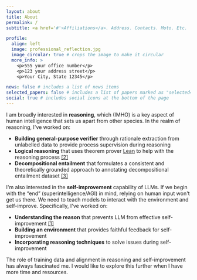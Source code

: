 ```yaml
---
layout: about
title: About
permalink: /
subtitle: <a href='#'>Affiliations</a>. Address. Contacts. Moto. Etc.

profile:
  align: left
  image: professional_reflection.jpg
  image_circular: true # crops the image to make it circular
  more_info: >
    <p>555 your office number</p>
    <p>123 your address street</p>
    <p>Your City, State 12345</p>

news: false # includes a list of news items
selected_papers: false # includes a list of papers marked as "selected={true}"
social: true # includes social icons at the bottom of the page
---
```


I am broadly interested in **reasoning**, which (IMHO) is a key aspect of human intelligence that sets us apart from other species. In the realm of reasoning, I've worked on:
- **Building general-purpose verifier** through rationale extraction from unlabelled data to provide process supervision during reasoning
- **Logical reasoning** that uses theorem prover [Lean](https://lean-lang.org/) to help with the reasoning process [[2]](https://arxiv.org/abs/2403.13312)
- **Decompositional entailment** that formulates a consistent and theoretically grounded approach to annotating decompositional entailment dataset [[3]](https://arxiv.org/abs/2402.14798)

  
I'm also interested in the **self-improvement** capability of LLMs. If we begin with the “end” (superintelligence/AGI) in mind, relying on human input won't get us there. We need to teach models to interact with the environment and self-improve. Specifically, I've worked on:
- **Understanding the reason** that prevents LLM from effective self-improvement [[1]](https://arxiv.org/abs/2404.04298)
- **Building an environment** that provides faithful feedback for self-improvement
- **Incorporating reasoning techniques** to solve issues during self-improvement


The role of training data and alignment in reasoning and self-improvement has always fascinated me. I would like to explore this further when I have more time and resources.
